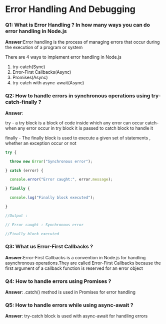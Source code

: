 # Error Handling And Debugging 

### Q1: What is Error Handling ? In how many ways you can do error handling in Node.js 

**Answer**:Error handling is the process of managing errors that occur during the execution of a program or system 

There are 4 ways to implement error handling in Node.js

1. try-catch(Sync)
2. Error-First Callbacks(Async)
3. Promises(Async)
4. try-catch with async-await(Async)

### Q2: How to handle errors in synchronous operations using try-catch-finally ? 

**Answer**:

 try - a try block is a block of code inside which any error can occur catch- when any error occur in try block it is passed to catch block to handle it 

finally - The finally block is used to execute a given set of statements , whether an exception occur or not 

```javascript
try {

  throw new Error("Synchronous error");

} catch (error) {

  console.error("Error caught:", error.message);

} finally {

  console.log("Finally block executed");

}

//Output :

// Error caught : Synchronous error

//Finally block executed 
```

### Q3: What us Error-First Callbacks ? 

**Answer**:Error-First Callbacks is a convention in Node.js for handling asynchronous operations.They are called Error-First Callbacks because the first argument of a callback function is reserved for an error object

### Q4: How to handle errors using Promises ?

**Answer**: .catch() method is used in Promises for error handling 

### Q5: How to handle errors while using async-await ?

 **Answer**: try-catch block is used with async-await for handling errors

